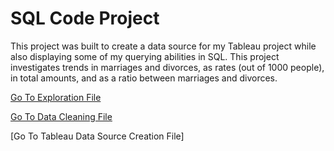 # SQL Code Project
This project was built to create a data source for my Tableau project while also displaying some of my querying abilities in SQL.
This project investigates trends in marriages and divorces, as rates (out of 1000 people), in total amounts, and as a ratio between marriages and divorces.

[Go To Exploration File](https://github.com/Tkuhn9/TimothyKuhn.github.io/blob/main/SQL_Project1/SQL_Code/1.%20Exploration)

[Go To Data Cleaning File](https://github.com/Tkuhn9/TimothyKuhn.github.io/blob/main/SQL_Project1/SQL_Code/2.%20Data%20Cleaning.sql)

[Go To Tableau Data Source Creation File]
